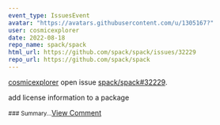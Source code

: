 ```yaml
---
event_type: IssuesEvent
avatar: "https://avatars.githubusercontent.com/u/1305167?"
user: cosmicexplorer
date: 2022-08-18
repo_name: spack/spack
html_url: https://github.com/spack/spack/issues/32229
repo_url: https://github.com/spack/spack
---
```


<a href='https://github.com/cosmicexplorer' target='_blank'>cosmicexplorer</a> open issue <a href='https://github.com/spack/spack/issues/32229' target='_blank'>spack/spack#32229</a>.

<p>add license information to a package</p><small>### Summary...</small><a href='https://github.com/spack/spack/issues/32229' target='_blank'>View Comment</a>